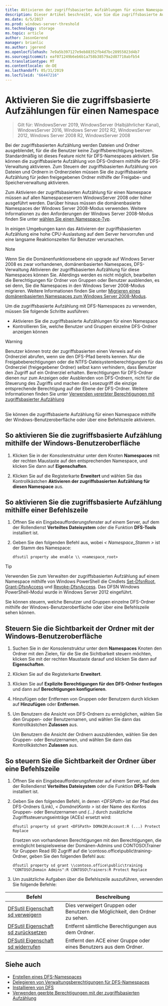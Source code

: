 ```yaml
---
title: Aktivieren der zugriffsbasierten Aufzählungen für einen Namespace
description: Dieser Artikel beschreibt, wie Sie die zugriffsbasierte Aufzählungen für einen Namespace aktivieren.
ms.date: 6/5/2017
ms.prod: windows-server-threshold
ms.technology: storage
ms.topic: article
author: JasonGerend
manager: brianlic
ms.author: jgerend
ms.openlocfilehash: 7e9a5b397127e9eb88352fb4d7bc28955023d4b7
ms.sourcegitcommit: eaf071249b6eb6b1a758b38579a2d87710abfb54
ms.translationtype: MT
ms.contentlocale: de-DE
ms.lasthandoff: 05/31/2019
ms.locfileid: "66447216"
---
```

# <a name="enable-access-based-enumeration-on-a-namespace"></a>Aktivieren Sie die zugriffsbasierte Aufzählungen für einen Namespace

> Gilt für: WindowsServer 2019, WindowsServer (Halbjährlicher Kanal), WindowsServer 2016, Windows Server 2012 R2, WindowsServer 2012, Windows Server 2008 R2, WindowsServer 2008

Bei der zugriffsbasierten Aufzählung werden Dateien und Ordner ausgeblendet, für die die Benutzer keine Zugriffsberechtigung besitzen. Standardmäßig ist dieses Feature nicht für DFS-Namespaces aktiviert. Sie können die zugriffsbasierte Aufzählung von DFS-Ordnern mithilfe der DFS-Verwaltung aktivieren. Zum Steuern der zugriffsbasierten Aufzählung von Dateien und Ordnern in Ordnerzielen müssen Sie die zugriffsbasierte Aufzählung für jeden freigegebenen Ordner mithilfe der Freigabe- und Speicherverwaltung aktivieren.

Zum Aktivieren der zugriffsbasierten Aufzählung für einen Namespace müssen auf allen Namespaceservern WindowsServer 2008 oder höher ausgeführt werden. Darüber hinaus müssen die domänenbasierte Namespaces der Windows Server 2008-Modus verwenden. Weitere Informationen zu den Anforderungen der Windows Server 2008-Modus finden Sie unter [wählen Sie einen Namespace-Typ](choose-a-namespace-type.md).

In einigen Umgebungen kann das Aktivieren der zugriffsbasierten Aufzählung eine hohe CPU-Auslastung auf dem Server hervorrufen und eine langsame Reaktionszeiten für Benutzer verursachen.

> [!NOTE]
> Wenn Sie die Domänenfunktionsebene ein upgrade auf Windows Server 2008 es zwar vorhandenen, domänenbasierten Namespaces, DFS-Verwaltung Aktivieren der zugriffsbasierten Aufzählung für diese Namespaces können Sie. Allerdings werden es nicht möglich, bearbeiten die Berechtigungen für Ordner von Gruppen oder Benutzer ausblenden, es sei denn, Sie die Namespaces in den Windows Server 2008-Modus migrieren. Weitere Informationen finden Sie unter [Migrieren eines domänenbasierten Namespaces zum Windows Server 2008-Modus](migrate-a-domain-based-namespace-to-windows-server-2008-mode.md).


Um die zugriffsbasierte Aufzählung mit DFS-Namespaces zu verwenden, müssen Sie folgende Schritte ausführen:

-   Aktivieren Sie die zugriffsbasierte Aufzählungen für einen Namespace
-   Kontrollieren Sie, welche Benutzer und Gruppen einzelne DFS-Ordner anzeigen können


> [!WARNING]
> Benutzer können trotz der zugriffsbasierten einen Verweis auf ein Ordnerziel abrufen, wenn sie den DFS-Pfad bereits kennen. Nur die Freigabeberechtigungen oder die NTFS-Dateisystemberechtigungen für das Ordnerziel (freigegebener Ordner) selbst kann verhindern, dass Benutzer den Zugriff auf ein Ordnerziel erhalten. Berechtigungen für DFS-Ordner dienen nur zum Anzeigen oder Ausblenden von DFS-Ordnern, nicht für die Steuerung des Zugriffs und machen den Lesezugriff die einzige entsprechende Berechtigung auf der Ebene der DFS-Ordner. Weitere Informationen finden Sie unter [Verwenden vererbter Berechtigungen mit zugriffsbasierter Aufzählung](https://technet.microsoft.com/library/dd834874(v=ws.11).aspx)

<br />
Sie können die zugriffsbasierte Aufzählung für einen Namespace mithilfe der Windows-Benutzeroberfläche oder über eine Befehlszeile aktivieren.

## <a name="to-enable-access-based-enumeration-by-using-the-windows-interface"></a>So aktivieren Sie die zugriffsbasierte Aufzählung mithilfe der Windows-Benutzeroberfläche

1.  Klicken Sie in der Konsolenstruktur unter dem Knoten **Namespaces** mit der rechten Maustaste auf den entsprechenden Namespace, und klicken Sie dann auf **Eigenschaften**.

2.  Klicken Sie auf die Registerkarte **Erweitert** und wählen Sie das Kontrollkästchen **Aktivieren der zugriffsbasierten Aufzählung für diesen Namespace** aus.

## <a name="to-enable-access-based-enumeration-by-using-a-command-line"></a>So aktivieren Sie die zugriffsbasierte Aufzählung mithilfe einer Befehlszeile

1.  Öffnen Sie ein Eingabeaufforderungsfenster auf einem Server, auf dem der Rollendienst **Verteiltes Dateisystem** oder die Funktion **DFS-Tools** installiert ist.

2.  Geben Sie den folgenden Befehl aus, wobei *< Namespace\_Stamm >* ist der Stamm des Namespace:

    ```  
    dfsutil property abe enable \\ <namespace_root>
    ```

> [!TIP]
> Verwenden Sie zum Verwalten der zugriffsbasierten Aufzählung auf einem Namespace mithilfe von Windows PowerShell die Cmdlets [Set-DfsnRoot](https://technet.microsoft.com/library/jj884281.aspx), [Grant-DfsnAccess](https://technet.microsoft.com/library/jj884272.aspx) und [Revoke-DfsnAccess](https://technet.microsoft.com/library/jj884273.aspx). Das DFSN Windows PowerShell-Modul wurde in Windows Server 2012 eingeführt.

Sie können steuern, welche Benutzer und Gruppen einzelne DFS-Ordner mithilfe der Windows-Benutzeroberfläche oder über eine Befehlszeile sehen können.

## <a name="to-control-folder-visibility-by-using-the-windows-interface"></a>Steuern Sie die Sichtbarkeit der Ordner mit der Windows-Benutzeroberfläche

1.  Suchen Sie in der Konsolenstruktur unter dem **Namespaces** Knoten den Ordner mit den Zielen, für die Sie die Sichtbarkeit steuern möchten, klicken Sie mit der rechten Maustaste darauf und klicken Sie dann auf **Eigenschaften**.

2.  Klicken Sie auf die Registerkarte **Erweitert**.

3.  Klicken Sie auf **Explizite Berechtigungen für den DFS-Ordner festlegen** und dann auf **Berechtigungen konfigurieren**.

4.  Hinzufügen oder Entfernen von Gruppen oder Benutzern durch klicken auf **Hinzufügen** oder **Entfernen**.

5.  Um Benutzern die Ansicht von DFS-Ordnern zu ermöglichen, wählen Sie den Gruppen- oder Benutzernamen, und wählen Sie dann das Kontrollkästchen **Zulassen** aus.

    Um Benutzern die Ansicht der Ordnern auszublenden, wählen Sie den Gruppen- oder Benutzernamen, und wählen Sie dann das Kontrollkästchen **Zulassen** aus.

## <a name="to-control-folder-visibility-by-using-a-command-line"></a>So steuern Sie die Sichtbarkeit der Ordner über eine Befehlszeile

1. Öffnen Sie ein Eingabeaufforderungsfenster auf einem Server, auf dem der Rollendienst **Verteiltes Dateisystem** oder die Funktion **DFS-Tools** installiert ist.

2. Geben Sie den folgenden Befehl, in denen *&lt;DFSPath&gt;* ist der Pfad des DFS-Ordners (Link), *< Domäne\\Konto >* ist der Name des Kontos Gruppen- oder Benutzernamen und *(...)*  durch zusätzliche Zugriffssteuerungseinträge (ACEs) ersetzt wird:

   ```
   dfsutil property sd grant <DFSPath> DOMAIN\Account:R (...) Protect Replace
   ```

   Ersetzen von vorhandenen Berechtigungen mit den Berechtigungen, die ermöglicht beispielsweise der Domänen-Admins und CONTOSO\\Trainer für Gruppen Read (R) Zugriff auf die \\contoso.office\public\training-Ordner, geben Sie den folgenden Befehl aus:

   ```
   dfsutil property sd grant \\contoso.office\public\training "CONTOSO\Domain Admins":R CONTOSO\Trainers:R Protect Replace 
   ```

3. Um zusätzliche Aufgaben über die Befehlszeile auszuführen, verwenden Sie folgende Befehle:


| Befehl | Beschreibung |
|---|---|
|[DFSutil Eigenschaft sd verweigern](https://msdn.microsoft.com/library/dd759150(v=ws.11).aspx)|Dies verweigert Gruppen oder Benutzern die Möglichkeit, den Ordner zu sehen.|
|[DFSutil Eigenschaft sd zurücksetzen](https://msdn.microsoft.com/library/dd759150(v=ws.11).aspx) |Entfernt sämtliche Berechtigungen aus dem Ordner.|
|[DFSutil Eigenschaft sd widerrufen](https://msdn.microsoft.com/library/dd759150(v=ws.11).aspx)| Entfernt den ACE einer Gruppe oder eines Benutzers aus dem Ordner. |

## <a name="see-also"></a>Siehe auch

-   [Erstellen eines DFS-Namespaces](create-a-dfs-namespace.md)
-   [Delegieren von Verwaltungsberechtigungen für DFS-Namespaces](delegate-management-permissions-for-dfs-namespaces.md)
-   [Installieren von DFS](https://technet.microsoft.com/library/cc731089(v=ws.11).aspx)
-   [Verwenden geerbte Berechtigungen mit der zugriffsbasierten Aufzählung](using-inherited-permissions-with-access-based-enumeration.md)